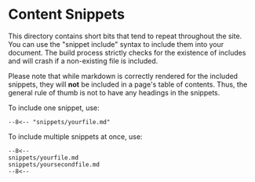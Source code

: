 # Content Snippets

This directory contains short bits that tend to repeat throughout the site. You
can use the "snippet include" syntax to include them into your document. The
build process strictly checks for the existence of includes and will crash if a
non-existing file is included.

Please note that while markdown is correctly rendered for the included snippets,
they will **not** be included in a page's table of contents. Thus, the general
rule of thumb is not to have any headings in the snippets.

To include one snippet, use:

```
--8<-- "snippets/yourfile.md"
```

To include multiple snippets at once, use:

```
--8<--
snippets/yourfile.md
snippets/yoursecondfile.md
--8<--
```
